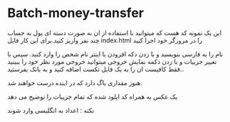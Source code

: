 # Batch-money-transfer
این یک نمونه کد هست که میتوانید با استفاده از ان به صورت دسته ای پول به حساب چند نفر واریز کنید.برای این کار فایل
index.html 
را در مرورگر خود اجرا کنید

نام را به فارسی بنویسید و با زدن دکه افزودن یا اینتر نام شخص را وارد کنید. سپس با تغییر جزییات و با زدن دکمه نمایش خروجی میتوانید خروجی مورد نظر خود را ببینید .فقط کافیست ان را به یک فایل تکست اضافه کنید و به بانک بفرستید.

هنوز مقداری باگ دارد که در اینده درست خواهند شد.

یک عکس به همراه کد اپلود شده که تمام جزییات را توضیح می دهد

نکته : اعداد به انگلیسی وارد شوند
